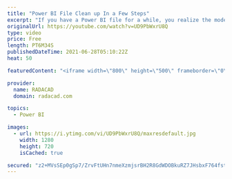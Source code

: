 ```yaml
---
title: "Power BI File Clean up In a Few Steps"
excerpt: "If you have a Power BI file for a while, you realize the model gets bigger and bigger. Not only the file size but also the number of pages, tables, fields. You will get to some steps that it would be really hard to find which tables and fields are useful and which are not. Every time you have to search"
originalUrl: https://youtube.com/watch?v=UD9PbWxrU8Q
type: video
price: Free
length: PT6M34S
publishedDateTime: 2021-06-28T05:10:22Z
heat: 50

featuredContent: "<iframe width=\"800\" height=\"500\" frameborder=\"0\" src=\"https://www.youtube.com/embed/UD9PbWxrU8Q\" allow=\"accelerometer; autoplay; encrypted-media; gyroscope; picture-in-picture\" allowfullscreen></iframe>"

provider:
  name: RADACAD
  domain: radacad.com

topics:
  - Power BI

images:
  - url: https://i.ytimg.com/vi/UD9PbWxrU8Q/maxresdefault.jpg
    width: 1280
    height: 720
    isCached: true

secured: "z2+MVsSEp0gSp7/ZrvFtUHn7nmeXzmjsrBH2R8GdWDOBkuRZ7JHsbxF764fstkVodTBnx9bYFA4zkZETF+BxT/TUMtMGxBVp61ppUP+GjVtOqoZqRDYmyaif09lM8kLXKpNNzFFuSs4qu9uLFofG5TZKkN0hDtl7br/DlBrzwzgbXALQJTs0CT9HDN+KJtHqOVASL9dY4sgvvCPnayb/kITTjnj5QGfXEciLMmIeMSlAFZRNRhIsU52eUpRZpuZZByy4/7AJWARuDg1pjuhOOXTzJ9cWYmmN88U1YWY81q8ezZCWq2XagIjmT4L3EADRy90vraKiNJK9lbuuN5Muh58AOrIjazmTjSyCT7SvHVslVyl1o4KR0o7OWmlKg0WFqkNwib/jO+s1Ei6EcobQoYr9Z8DLuAiNfZybNt3j2sI=;E1G1anJ01C5EB2xBrDsLOQ=="
---
```



